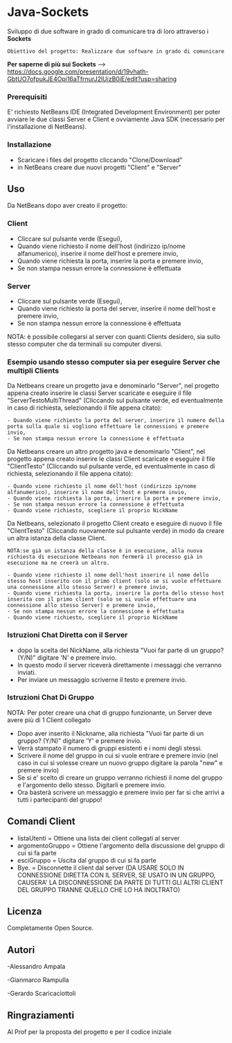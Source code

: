 # Java-Sockets
Sviluppo di due software in grado di comunicare tra di loro attraverso i **Sockets**
```
Obiettivo del progetto: Realizzare due software in grado di comunicare 
```
**Per saperne di più sui Sockets** --> https://docs.google.com/presentation/d/19vhath-GbtUO7ofpukJE4Opi16aTfrnurJ2lUizB0iE/edit?usp=sharing

### Prerequisiti
E' richiesto NetBeans IDE (Integrated Development Environment) per poter avviare le due classi Server e Client e ovviamente Java SDK (necessario per l'installazione di NetBeans).

### Installazione
- Scaricare i files del progetto cliccando "Clone/Download"
- in NetBeans creare due nuovi progetti "Client" e "Server"

## Uso
Da NetBeans dopo aver creato il progetto:

### Client 
- Cliccare sul pulsante verde (Esegui),
- Quando viene richiesto il nome dell'host (indirizzo ip/nome alfanumerico), inserire il nome dell'host e premere invio,
- Quando viene richiesta la porta, inserire la porta e premere invio,
- Se non stampa nessun errore la connessione è effettuata

### Server 
- Cliccare sul pulsante verde (Esegui),
- Quando viene richiesto la porta del server, inserire il nome dell'host e premere invio,
- Se non stampa nessun errore la connessione è effettuata

NOTA: è possibile collegarsi al server con quanti Clients desidero, sia sullo stesso computer che da terminali su computer diversi.

### Esempio usando stesso computer sia per eseguire Server che multipli Clients

Da Netbeans creare un progetto java e denominarlo "Server", nel progetto appena creato inserire le classi Server scaricate e eseguire il file "ServerTestoMultiThread" (Cliccando sul pulsante verde, ed eventualmente in caso di richiesta, selezionando il file appena citato):
```
- Quando viene richiesto la porta del server, inserire il numero della porta sulla quale si vogliono effettuare le connessioni e premere invio,
- Se non stampa nessun errore la connessione è effettuata
```
Da Netbeans creare un altro progetto java e denominarlo "Client", nel progetto appena creato inserire le classi Client scaricate e eseguire il file "ClientTesto" (Cliccando sul pulsante verde, ed eventualmente in caso di richiesta, selezionando il file appena citato):
```
- Quando viene richiesto il nome dell'host (indirizzo ip/nome alfanumerico), inserire il nome dell'host e premere invio,
- Quando viene richiesta la porta, inserire la porta e premere invio,
- Se non stampa nessun errore la connessione è effettuata
- Quando viene richiesto, scegliere il proprio NickName
```
Da Netbeans, selezionato il progetto Client creato e eseguire di nuovo il file "ClientTesto" (Cliccando nuovamente sul pulsante verde)
in modo da creare un altra istanza della classe Client.
```
NOTA:se già un istanza della classe è in esecuzione, alla nuova richiesta di esecuzione Netbeans non fermerà il processo già in esecuzione ma ne creerà un altro. 

- Quando viene richiesto il nome dell'host inserire il nome dello stesso host inserito con il primo client (solo se si vuole effettuare una connessione allo stesso Server) e premere invio, 
- Quando viene richiesta la porta, inserire la porta dello stesso host inserita con il primo client (solo se si vuole effettuare una connessione allo stesso Server) e premere invio,
- Se non stampa nessun errore la connessione è effettuata
- Quando viene richiesto, scegliere il proprio NickName
```
### Istruzioni Chat Diretta con il Server

- dopo la scelta del NickName, alla richiesta "Vuoi far parte di un gruppo? (Y/N)" digitare 'N' e premere invio. 
- In questo modo il server riceverà direttamente i messaggi che verranno inviati. 
- Per inviare un messaggio scriverne il testo e premere invio.

### Istruzioni Chat Di Gruppo
NOTA: Per poter creare una chat di gruppo funzionante, un Server deve avere più di 1 Client collegato

- Dopo aver inserito il Nickname, alla richiesta "Vuoi far parte di un gruppo? (Y/N)" digitare 'Y' e premere invio. 
- Verrà stampato il numero di gruppi esistenti e i nomi degli stessi. 
- Scrivere il nome del gruppo in cui si vuole entrare e premere invio (nel caso in cui si volesse creare un nuovo gruppo digitare la        parola "new" e premere invio) 
- Se si e' scelto di creare un gruppo verranno richiesti il nome del gruppo e l'argomento dello stesso. Digitarli e premere invio.
- Ora basterà scrivere un messaggio e premere invio per far si che arrivi a tutti i partecipanti del gruppo!


## Comandi Client

- listaUtenti = Ottiene una lista dei client collegati al server
- argomentoGruppo = Ottiene l'argomento della discussione del gruppo di cui si fa parte 
- esciGruppo = Uscita dal gruppo di cui si fa parte
- Bye. = Disconnette il client dal server (DA USARE SOLO IN CONNESSIONE DIRETTA CON IL SERVER, SE USATO IN UN GRUPPO, CAUSERA' LA DISCONNESSIONE DA PARTE DI TUTTI GLI ALTRI CLIENT DEL GRUPPO TRANNE QUELLO CHE LO HA INOLTRATO)

## Licenza
Completamente Open Source.

## Autori
-Alessandro Ampala

-Gianmarco Rampulla

-Gerardo Scaricaciottoli

## Ringraziamenti
Al Prof per la proposta del progetto e per il codice iniziale
